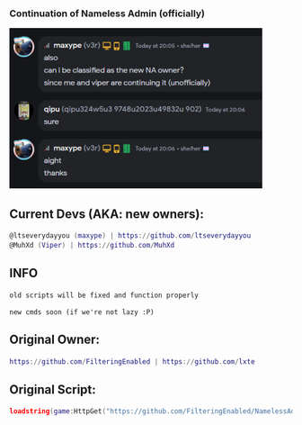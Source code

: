 ### Continuation of Nameless Admin (officially)
<img src="na_Proof.png" width="450" alt="Proof" />

## Current Devs (AKA: new owners):
```lua
@ltseverydayyou (maxype) | https://github.com/ltseverydayyou
@MuhXd (Viper) | https://github.com/MuhXd
```


## INFO
```
old scripts will be fixed and function properly
```
```
new cmds soon (if we're not lazy :P)
```


## Original Owner: 
```lua
https://github.com/FilteringEnabled | https://github.com/lxte
```

## Original Script: 
```lua
loadstring(game:HttpGet("https://github.com/FilteringEnabled/NamelessAdmin/blob/main/Source?raw=true"))()
```
